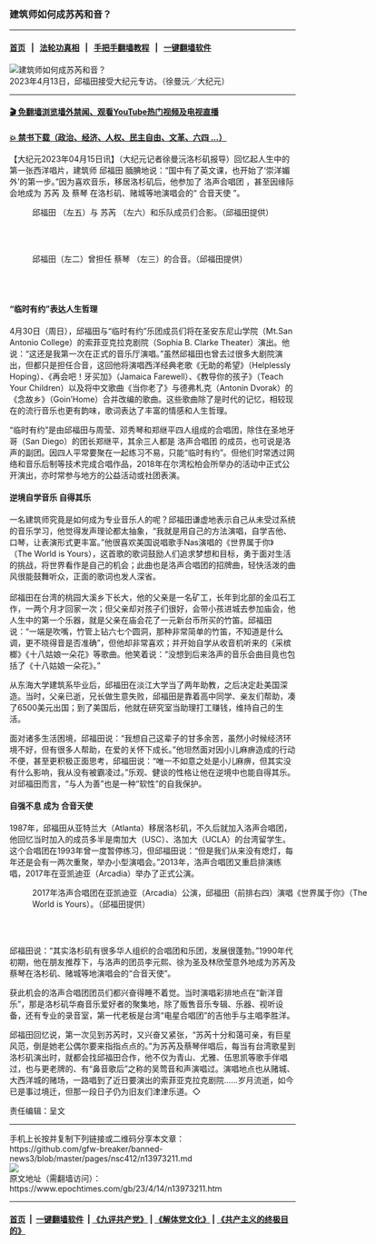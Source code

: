 ### 建筑师如何成苏芮和音？
------------------------

#### [首页](https://github.com/gfw-breaker/banned-news3/blob/master/README.md) &nbsp;&nbsp;|&nbsp;&nbsp; [法轮功真相](https://github.com/begood0513/basic/blob/master/README.md)  &nbsp;&nbsp;|&nbsp;&nbsp; [手把手翻墙教程](https://github.com/gfw-breaker/guides/wiki)  &nbsp;&nbsp;|&nbsp;&nbsp; [一键翻墙软件](https://github.com/gfw-breaker/nogfw/blob/master/README.md)  



<div><img alt="建筑师如何成苏芮和音？" class="attachment-djy_600_400 size-djy_600_400 wp-post-image" src="https://i.epochtimes.com/assets/uploads/2023/04/id13973229-PXL_20230413_194808098-600x400.jpg"/>
<div class="caption">
 2023年4月13日，邱福田接受大纪元专访。（徐曼沅／大纪元）
</div></div><hr/>

#### [ 🎬  免翻墙浏览墙外禁闻、观看YouTube热门视频及电视直播](https://github.com/gfw-breaker/HelloWorld)

#### [ 💥  禁书下载（政治、经济、人权、民主自由、文革、六四 ...）](https://github.com/gfw-breaker/books/blob/master/README.md)

<div><p>
 【大纪元2023年04月15日讯】（大纪元记者徐曼沅洛杉矶报导）回忆起人生中的第一张西洋唱片，建筑师
 <ok href="https://www.epochtimes.com/gb/tag/%E9%82%B1%E7%A6%8F%E7%94%B0.html">
  邱福田
 </ok>
 腼腆地说：“国中有了英文课，也开始了‘崇洋媚外’的第一步。”因为喜欢音乐，移居洛杉矶后，他参加了
 <ok href="https://www.epochtimes.com/gb/tag/%E6%B4%9B%E5%A3%B0%E5%90%88%E5%94%B1%E5%9B%A2.html">
  洛声合唱团
 </ok>
 ，甚至因缘际会地成为
 <ok href="https://www.epochtimes.com/gb/tag/%E8%8B%8F%E8%8A%AE.html">
  苏芮
 </ok>
 及
 <ok href="https://www.epochtimes.com/gb/tag/%E8%94%A1%E7%90%B4.html">
  蔡琴
 </ok>
 在洛杉矶、赌城等地演唱会的“
 <ok href="https://www.epochtimes.com/gb/tag/%E5%90%88%E9%9F%B3%E5%A4%A9%E4%BD%BF.html">
  合音天使
 </ok>
 ”。
</p>
<figure aria-describedby="caption-attachment-13973230" class="wp-caption aligncenter" id="attachment_13973230" style="width: 600px">
 <ok href="https://i.epochtimes.com/assets/uploads/2023/04/id13973230-f4ab532676682f40f4f2c175d79ec9cc.png" target="_blank">
  <img alt="" class="size-large wp-image-13973230" src="https://i.epochtimes.com/assets/uploads/2023/04/id13973230-f4ab532676682f40f4f2c175d79ec9cc-600x404.png"/>
 </ok>
 <br/><figcaption class="wp-caption-text" id="caption-attachment-13973230">
  <ok href="https://www.epochtimes.com/gb/tag/%E9%82%B1%E7%A6%8F%E7%94%B0.html">
   邱福田
  </ok>
  （左五）与
  <ok href="https://www.epochtimes.com/gb/tag/%E8%8B%8F%E8%8A%AE.html">
   苏芮
  </ok>
  （左六）和乐队成员们合影。（邱福田提供）
 </figcaption><br/>
</figure><br/>
<figure aria-describedby="caption-attachment-13973231" class="wp-caption aligncenter" id="attachment_13973231" style="width: 600px">
 <ok href="https://i.epochtimes.com/assets/uploads/2023/04/id13973231-073515326941ddab8a609e161ba556d3.png" target="_blank">
  <img alt="" class="size-large wp-image-13973231" src="https://i.epochtimes.com/assets/uploads/2023/04/id13973231-073515326941ddab8a609e161ba556d3-600x397.png"/>
 </ok>
 <br/><figcaption class="wp-caption-text" id="caption-attachment-13973231">
  邱福田（左二）曾担任
  <ok href="https://www.epochtimes.com/gb/tag/%E8%94%A1%E7%90%B4.html">
   蔡琴
  </ok>
  （左三）的合音。（邱福田提供）
 </figcaption><br/>
</figure><br/>
<h4>
 “临时有约”表达人生哲理
</h4>
<p>
 4月30日（周日），邱福田与“临时有约”乐团成员们将在圣安东尼山学院（Mt.San Antonio College）的索菲亚克拉克剧院（Sophia B. Clarke Theater）演出。他说：“这还是我第一次在正式的音乐厅演唱。”虽然邱福田也曾去过很多大剧院演出，但都只是担任合音，这回他将演唱西洋经典老歌《无助的希望》（Helplessly Hoping）、《再会吧！牙买加》（Jamaica Farewell）、《教导你的孩子》（Teach Your Children）以及将中文歌曲《当你老了》与德弗札克（Antonin Dvorak）的《念故乡》（Goin’Home）合并改编的歌曲。这些歌曲除了是时代的记忆，相较现在的流行音乐也更有韵味，歌词表达了丰富的情感和人生哲理。
</p>
<p>
 “临时有约”是由邱福田与周莹、邓秀琴和郑继平四人组成的合唱团，除住在圣地牙哥（San Diego）的团长郑继平，其余三人都是
 <ok href="https://www.epochtimes.com/gb/tag/%E6%B4%9B%E5%A3%B0%E5%90%88%E5%94%B1%E5%9B%A2.html">
  洛声合唱团
 </ok>
 的成员，也可说是洛声的副团。因四人平常要聚在一起练习不易，只能“临时有约”。但他们时常透过网络和音乐后制等技术完成合唱作品，2018年在尔湾松柏会所举办的活动中正式公开演出，亦时常参与地方的公益活动或社团表演。
</p>
<h4>
 逆境自学音乐 自得其乐
</h4>
<p>
 一名建筑师究竟是如何成为专业音乐人的呢？邱福田谦虚地表示自己从未受过系统的音乐学习，他觉得发声理论都太抽象，“我就是用自己的方法演唱，自学吉他、口琴，让表演形式更丰富。”他很喜欢美国说唱歌手Nas演唱的《世界属于你》（The World is Yours），这首歌的歌词鼓励人们追求梦想和目标，勇于面对生活的挑战，将世界看作是自己的机会；此曲也是洛声合唱团的招牌曲，轻快活泼的曲风很能鼓舞听众，正面的歌词也发人深省。
 <br/>
 <br/>
 邱福田在台湾的桃园大溪乡下长大，他的父亲是一名矿工，长年到北部的金瓜石工作，一两个月才回家一次；但父亲却对孩子们很好，会带小孩进城去参加庙会，他人生中的第一个乐器，就是父亲在庙会花了一元新台币所买的竹笛。邱福田说：“一端是吹嘴，竹管上钻六七个圆洞，那种非常简单的竹笛，不知道是什么调，更不晓得音是否准确”，但他却非常喜欢；并开始自学从收音机听来的《采槟榔》《十八姑娘一朵花》等歌曲。他笑着说：“没想到后来洛声的音乐会曲目竟也包括了《十八姑娘一朵花》。”
</p>
<p>
 从东海大学建筑系毕业后，邱福田在淡江大学当了两年助教，之后决定赴美国深造。当时，父亲已逝，兄长做生意失败，邱福田是靠着高中同学、亲友们帮助，凑了6500美元出国；到了美国后，他就在研究室当助理打工赚钱，维持自己的生活。
</p>
<p>
 面对诸多生活困境，邱福田说：“我想自己这辈子的甘多余苦，虽然小时候经济环境不好，但有很多人帮助，在爱的关怀下成长。”他坦然面对因小儿麻痹造成的行动不便，甚至更积极正面思考，邱福田说：“唯一不如意之处是小儿麻痹，但其实没有什么影响，我从没有被霸凌过。”乐观、健谈的性格让他在逆境中也能自得其乐。对邱福田而言，“与人为善”也是一种“软性”的自我保护。
</p>
<h4>
 自强不息 成为
 <ok href="https://www.epochtimes.com/gb/tag/%E5%90%88%E9%9F%B3%E5%A4%A9%E4%BD%BF.html">
  合音天使
 </ok>
</h4>
<p>
 1987年，邱福田从亚特兰大（Atlanta）移居洛杉矶，不久后就加入洛声合唱团，他回忆当时加入的成员多半是南加大（USC）、洛加大（UCLA）的台湾留学生。这个合唱团在1993年曾一度暂停练习，但邱福田说：“但是我们从来没有熄灯，每年还是会有一两次重聚，举办小型演唱会。”2013年，洛声合唱团又重启排演练唱，2017年在亚凯迪亚（Arcadia）举办了正式公演。
</p>
<figure aria-describedby="caption-attachment-13973236" class="wp-caption aligncenter" id="attachment_13973236" style="width: 600px">
 <ok href="https://i.epochtimes.com/assets/uploads/2023/04/id13973236-50ccf3ba7ff400704e387df7fa62ff0b.png" target="_blank">
  <img alt="" class="size-large wp-image-13973236" src="https://i.epochtimes.com/assets/uploads/2023/04/id13973236-50ccf3ba7ff400704e387df7fa62ff0b-600x319.png"/>
 </ok>
 <br/><figcaption class="wp-caption-text" id="caption-attachment-13973236">
  2017年洛声合唱团在亚凯迪亚（Arcadia）公演，邱福田（前排右四）演唱《世界属于你》（The World is Yours）。（邱福田提供）
 </figcaption><br/>
</figure><br/>
<p>
 邱福田说：“其实洛杉矶有很多华人组织的合唱团和乐团，发展很蓬勃。”1990年代初期，他在朋友推荐下，与洛声的团员李元熙、徐为圣及林欣莹意外地成为苏芮及蔡琴在洛杉矶、赌城等地演唱会的“合音天使”。
</p>
<p>
 获此机会的洛声合唱团团员们都兴奋得睡不着觉。当时演唱彩排地点在“新洋音乐”，那是洛杉矶华裔音乐爱好者的聚集地，除了贩售音乐专辑、乐器、视听设备，还有专业的录音室，第一代老板是台湾“电星合唱团”的吉他手与主唱李胜洋。
</p>
<p>
 邱福田回忆说，第一次见到苏芮时，又兴奋又紧张，“苏芮十分和蔼可亲，有巨星风范，倒是她老公偶尔要来指指点点的。”为苏芮及蔡琴伴唱后，每当有台湾歌星到洛杉矶演出时，就都会找邱福田合作，他不仅为青山、尤雅、伍思凯等歌手伴唱过，也与更老牌的、有“鼻音歌后”之称的吴莺音和声演唱过。演唱地点也从赌城、大西洋城的赌场，一路唱到了近日要演出的索菲亚克拉克剧院……岁月流逝，如今已是事过境迁，但那一段日子仍为旧友们津津乐道。◇
</p>
<p>
 责任编辑：呈文
</p>
</div>
<hr/>
手机上长按并复制下列链接或二维码分享本文章：<br/>
https://github.com/gfw-breaker/banned-news3/blob/master/pages/nsc412/n13973211.md <br/>
<a href='https://github.com/gfw-breaker/banned-news3/blob/master/pages/nsc412/n13973211.md'><img src='https://github.com/gfw-breaker/banned-news3/blob/master/pages/nsc412/n13973211.md.png'/></a> <br/>
原文地址（需翻墙访问）：https://www.epochtimes.com/gb/23/4/14/n13973211.htm


------------------------
#### [首页](https://github.com/gfw-breaker/banned-news3/blob/master/README.md) &nbsp;|&nbsp; [一键翻墙软件](https://github.com/gfw-breaker/nogfw/blob/master/README.md) &nbsp;| [《九评共产党》](https://github.com/gfw-breaker/9ping.md/blob/master/README.md#九评之一评共产党是什么) | [《解体党文化》](https://github.com/gfw-breaker/jtdwh.md/blob/master/README.md) | [《共产主义的终极目的》](https://github.com/gfw-breaker/gczydzjmd.md/blob/master/README.md)


<img src='http://gfw-breaker.win/banned-news3/pages/nsc412/n13973211.md' width='0px' height='0px'/>